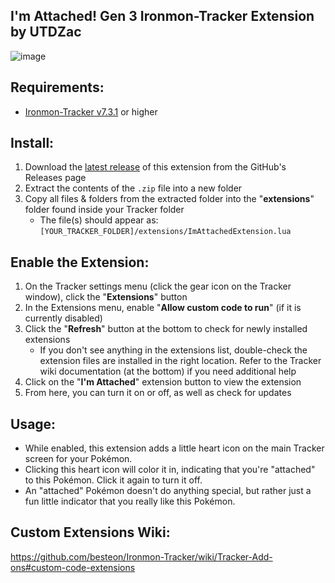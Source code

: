 

## I'm Attached! Gen 3 Ironmon-Tracker Extension by UTDZac
![image](https://user-images.githubusercontent.com/4258818/219527367-f6a8af85-e5e1-4d39-9213-0fdfd444b850.png)

## Requirements:
- [Ironmon-Tracker v7.3.1](https://github.com/besteon/Ironmon-Tracker) or higher

## Install:
1) Download the [latest release](https://github.com/UTDZac/ImAttached-IronmonExtension/releases/latest) of this extension from the GitHub's Releases page
2) Extract the contents of the `.zip` file into a new folder
3) Copy all files & folders from the extracted folder into the "**extensions**" folder found inside your Tracker folder
   - The file(s) should appear as: `[YOUR_TRACKER_FOLDER]/extensions/ImAttachedExtension.lua`

## Enable the Extension:
1) On the Tracker settings menu (click the gear icon on the Tracker window), click the "**Extensions**" button
2) In the Extensions menu, enable "**Allow custom code to run**" (if it is currently disabled)
3) Click the "**Refresh**" button at the bottom to check for newly installed extensions
   - If you don't see anything in the extensions list, double-check the extension files are installed in the right location. Refer to the Tracker wiki documentation (at the bottom) if you need additional help
4) Click on the "**I'm Attached**" extension button to view the extension
5) From here, you can turn it on or off, as well as check for updates

## Usage:
- While enabled, this extension adds a little heart icon on the main Tracker screen for your Pokémon.
- Clicking this heart icon will color it in, indicating that you're "attached" to this Pokémon. Click it again to turn it off.
- An "attached" Pokémon doesn't do anything special, but rather just a fun little indicator that you really like this Pokémon.

## Custom Extensions Wiki:
https://github.com/besteon/Ironmon-Tracker/wiki/Tracker-Add-ons#custom-code-extensions
